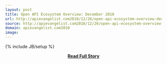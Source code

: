 ```yaml
---
layout: post
title: Open API Ecosystem Overview: December 2010
url: http://apievangelist.com2010/12/26/open-api-ecosystem-overview-december-2010/
source: http://apievangelist.com2010/12/26/open-api-ecosystem-overview-december-2010/
domain: apievangelist.com2010
image: 
---
```

{% include JB/setup %}<p></p>
<center><p><a href="http://apievangelist.com2010/12/26/open-api-ecosystem-overview-december-2010/" style='padding:25px; font-sze:18px; font-weight: bold;'>Read Full Story</a></p></center>
